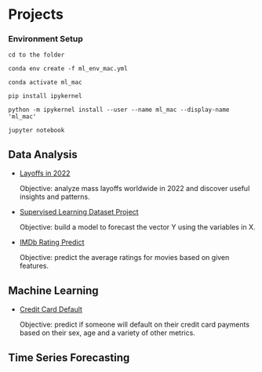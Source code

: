 # Projects
### Environment Setup

`cd to the folder`

`conda env create -f ml_env_mac.yml`

`conda activate ml_mac`

`pip install ipykernel`

`python -m ipykernel install --user --name ml_mac --display-name 'ml_mac'`

`jupyter notebook`


## Data Analysis
- [Layoffs in 2022](https://github.com/lijing0913/Projects/tree/main/Layoff%202022)

  Objective: analyze mass layoffs worldwide in 2022 and discover useful insights and patterns.

- [Supervised Learning Dataset Project](https://github.com/lijing0913/Projects/tree/main/Predicting%20Y%20based%20X)

  Objective: build a model to forecast the vector Y using the variables in X. 

- [IMDb Rating Predict](https://github.com/lijing0913/Projects/tree/main/IMDb%20Rating%20Prediction)

  Objective: predict the average ratings for movies based on given features.


## Machine Learning
- [Credit Card Default](https://github.com/lijing0913/Projects/tree/main/Credit%20Card%20Default)
  
  Objective: predict if someone will default on their credit card payments based on their sex, age and a variety of other metrics.

## Time Series Forecasting
